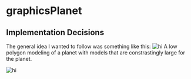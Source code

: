# graphicsPlanet

## Implementation Decisions
The general idea I wanted to follow was something like this:
<img src="graphicsPlanet/images/planetex1.PNG" alt="hi" class="inline"/>
A low polygon modeling of a planet with models that are constrastingly large for the planet.

<img src="graphicsPlanet/images/planet1.PNG" alt="hi" class="inline"/>

    
      
